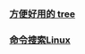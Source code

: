 ### [方便好用的 tree](https://mp.weixin.qq.com/s/Prny3p7MAt34BrNBOW7dnw)
### [命令搜索Linux](http://cmd.alibt.top/)
